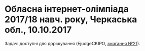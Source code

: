 ﻿# Обласна інтернет-олімпіада 2017/18 навч. року, Черкаська обл., 10.10.2017

Задачі доступні для дорішування (EjudgeCKIPO, [змагання №21](https://ejudge.ckipo.edu.ua/cgi-bin/new-register?contest_id=21)).